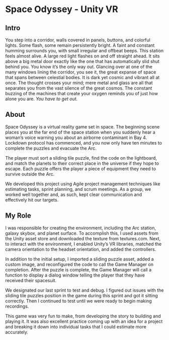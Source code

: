 # Space Odyssey - Unity VR

## Intro

You step into a corridor, walls covered in panels, buttons, and colorful lights. Some flash, some remain persistently bright. A faint and constant humming surrounds you, with small irregular and offbeat beeps. This station feels almost alive. A large red light flashes on and off straight ahead. It sits above a big metal door exactly like the one that has automatically slid shut behind you. You know it’s the only way out. Glancing over at one of the many windows lining the corridor, you see it, the great expanse of space that spans between celestial bodies. It is dark yet cosmic and vibrant all at once. The thought crosses your mind; mere metal and glass are all that separates you from the vast silence of the great cosmos. The constant buzzing of the machines that create your oxygen reminds you of just how alone you are. *You have to get out.*

## About

Space Odyssey is a virtual reality game set in space. The beginning scene places you at the far end of the space station when you suddenly hear a woman’s voice warning you about an airborne contaminant in Bay 4. Lockdown protocol has commenced, and you now only have ten minutes to complete the puzzles and evacuate the Arc.

The player must sort a sliding tile puzzle, find the code on the lightboard, and match the planets to their correct place in the universe if they hope to escape. Each puzzle offers the player a piece of equipment they need to survive outside the Arc. 

We developed this project using Agile project management techniques like estimating tasks, sprint planning, and scrum meetings. As a group, we worked well together and, as such, kept clear communication and effectively hit our targets.

## My Role

I was responsible for creating the environment, including the Arc station, galaxy skybox, and planet surface. To accomplish this, I used assets from the Unity asset store and downloaded the texture from textures.com. Next, to interact with the environment, I enabled Unity’s VR libraries, matched the camera orientation to the headset orientation, and added the controllers.

In addition to the initial setup, I imported a sliding puzzle asset, added a custom image, and reconfigured the code to call the Game Manager on completion. After the puzzle is complete, the Game Manager will call a function to display a dialog window telling the player that they have received their spacesuit.

We designated our last sprint to test and debug. I figured out issues with the sliding tile puzzles position in the game during this sprint and got it sitting correctly. Then I continued to test until we were ready to begin making recordings.

This game was very fun to make, from developing the story to building and playing it. It was also excellent practice coming up with an idea for a project and breaking it down into individual tasks that I could estimate more accurately.
